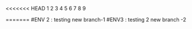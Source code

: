 
<<<<<<< HEAD
1
2
3
4
5
6
7
8
9

=======
#ENV 2 : testing new  branch-1
#ENV3 : testing 2 new branch -2

